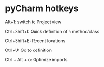 # pyCharm hotkeys

Alt+1: switch to Project view

Ctrl+Shift+I: Quick definition of a method/class

Ctrl+Shift+E: Recent locations

Ctrl+U: Go to definition

Ctrl + Alt + o: Optimize imports
